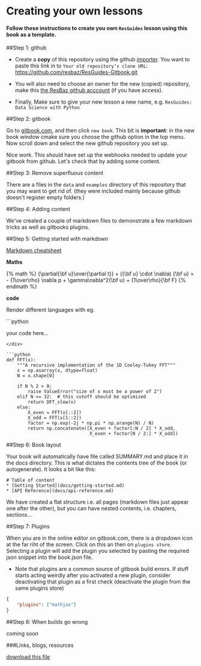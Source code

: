 # Creating your own lessons


#### Follow these instructions to create you own `ResGuides` lesson using this book as a template. 


##Step 1: github

* Create a __copy__ of this repository using the github [importer](https://github.com/new/import). You want to paste this link in to `Your old repository’s clone URL`: https://github.com/resbaz/ResGuides-Gitbook.git

* You will also need to choose an owner for the new (copied) repository, make this [the ResBaz github acccount](https://github.com/resbaz) (if you have access).

* Finally, Make sure to give your new lesson a new name, e.g. `ResGuides: Data Science with Python`


##Step 2: gitbook

Go to [gitbook.com](https://www.gitbook.com), and then click `new book`. This bit is __important__: in the new book window cmake sure you choose the github option in the top menu. Now scroll down and select the new github repository you set up.

Nice work. This should have set up the webhooks needed to update your gitbook from github. Let's check that by adding some content.


##Step 3: Remove superfluous content

There are a files in the `data` and `examples` directory of this repository that you may want to get rid of. (they were included mainly because github doesn't register empty folders.)


##Step 4: Adding content

We've created a couple of markdown files to demonstrate a few markdown tricks as well as gitbooks plugins.

##Step 5: Getting started with markdown

[Markdown cheatsheet](https://github.com/adam-p/markdown-here/wiki/Markdown-Cheatsheet)



__Maths__

{% math %}
 {\partial{\bf u}\over{\partial t}} + ({\bf u} \cdot \nabla) {\bf u} = - {1\over\rho} \nabla p + \gamma\nabla^2{\bf u} + {1\over\rho}{\bf F} 
{% endmath %}


__code__

Render different languages with eg. 

<div>
```python 

your code here...

```
</div>

```python
def FFT(x):
    """A recursive implementation of the 1D Cooley-Tukey FFT"""
    x = np.asarray(x, dtype=float)
    N = x.shape[0]
    
    if N % 2 > 0:
        raise ValueError("size of x must be a power of 2")
    elif N <= 32:  # this cutoff should be optimized
        return DFT_slow(x)
    else:
        X_even = FFT(x[::2])
        X_odd = FFT(x[1::2])
        factor = np.exp(-2j * np.pi * np.arange(N) / N)
        return np.concatenate([X_even + factor[:N / 2] * X_odd,
                               X_even + factor[N / 2:] * X_odd])

```

##Step 6: Book layout 

Your book will automatically have file called SUMMARY.md and place it in the docs directory. This is what dictates the contents tree of the book (or autogenerate). It looks a bit like this:

```
# Table of content 
* [Getting Started](docs/getting-started.md)
* [API Reference](docs/api-reference.md)
```

We have created a flat structure i.e. all pages (markdown files just appear one after the other), but you can have nested contents, i.e. chapters, sections...

##Step 7: Plugins

When you are in the online editor on gitbook.com, there is a dropdown icon at the far riht of the screen. Click on this an then on `plugins store`. Selecting a plugin will add the plugin you selected by pasting the required json snippet into the book.json file. 

* Note that plugins are a common source of gitbook build errors. If stuff starts acting weirdly after you activated a new plugin, consider deactivating that plugin as a first check (deactivate the plugin from the same plugins store)


```json
{
    "plugins": ["mathjax"]
}

```

##Step 8: When builds go wrong

coming soon


###Links, blogs, resources

[](https://medium.com/@gpbl/how-to-use-gitbook-to-publish-docs-for-your-open-source-npm-packages-465dd8d5bfba#.acdr3enfr)



[download this file](https://raw.githubusercontent.com/dansand/Python/master/data/europe-seasonal.txt)


